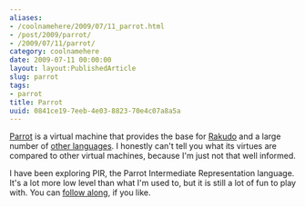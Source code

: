 ```yaml
---
aliases:
- /coolnamehere/2009/07/11_parrot.html
- /post/2009/parrot/
- /2009/07/11/parrot/
category: coolnamehere
date: 2009-07-11 00:00:00
layout: layout:PublishedArticle
slug: parrot
tags:
- parrot
title: Parrot
uuid: 0841ce19-7eeb-4e03-8823-70e4c07a8a5a
---
```


[Parrot](http://parrot.org) is a virtual machine that provides the base for [Rakudo](http://rakudo.org)
and a large number of [other languages](http://www.parrot.org/languages). I honestly can't tell
you what its virtues are compared to other virtual machines, because I'm just not that well informed.

[follow along]: /post/2009/07/parrot-babysteps

I have been exploring PIR, the Parrot Intermediate Representation language. It's a lot more low
level than what I'm used to, but it is still a lot of fun to play with. You can [follow along][],
if you like.